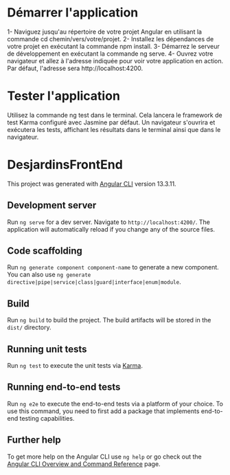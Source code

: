 # Démarrer l'application

1- Naviguez jusqu'au répertoire de votre projet Angular en utilisant la commande cd chemin/vers/votre/projet.
2- Installez les dépendances de votre projet en exécutant la commande npm install. 
3- Démarrez le serveur de développement en exécutant la commande ng serve.
4- Ouvrez votre navigateur et allez à l'adresse indiquée pour voir votre application en action. Par défaut, l'adresse sera http://localhost:4200.

# Tester l'application

Utilisez la commande ng test dans le terminal. 
Cela lancera le framework de test Karma configuré avec Jasmine par défaut. 
Un navigateur s'ouvrira et exécutera les tests, affichant les résultats dans le terminal ainsi que dans le navigateur.

# DesjardinsFrontEnd

This project was generated with [Angular CLI](https://github.com/angular/angular-cli) version 13.3.11.

## Development server

Run `ng serve` for a dev server. Navigate to `http://localhost:4200/`. The application will automatically reload if you change any of the source files.

## Code scaffolding

Run `ng generate component component-name` to generate a new component. You can also use `ng generate directive|pipe|service|class|guard|interface|enum|module`.

## Build

Run `ng build` to build the project. The build artifacts will be stored in the `dist/` directory.

## Running unit tests

Run `ng test` to execute the unit tests via [Karma](https://karma-runner.github.io).

## Running end-to-end tests

Run `ng e2e` to execute the end-to-end tests via a platform of your choice. To use this command, you need to first add a package that implements end-to-end testing capabilities.

## Further help

To get more help on the Angular CLI use `ng help` or go check out the [Angular CLI Overview and Command Reference](https://angular.io/cli) page.
